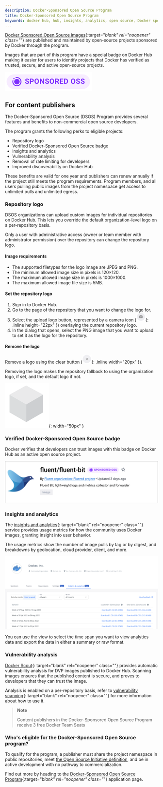 ```yaml
---
description: Docker-Sponsored Open Source Program
title: Docker-Sponsored Open Source Program
keywords: docker hub, hub, insights, analytics, open source, Docker sponsored, program
---
```


[Docker Sponsored Open Source images](https://hub.docker.com/search?q=&image_filter=open_source){:target="_blank" rel="noopener" class="_"} are published and maintained by open-source projects sponsored by Docker through the program.

Images that are part of this program have a special badge on Docker Hub making it easier for users to identify projects that Docker has verified as trusted, secure, and active open-source projects.

![Docker-Sponsored Open Source badge](images/sponsored-badge-iso.png)

## For content publishers

The Docker-Sponsored Open Source (DSOS) Program provides several features and benefits to non-commercial open source developers.

The program grants the following perks to eligible projects:

- Repository logo
- Verified Docker-Sponsored Open Source badge
- Insights and analytics
- Vulnerability analysis
- Removal of rate limiting for developers
- Improved discoverability on Docker Hub

These benefits are valid for one year and publishers can renew annually if the project still meets the program requirements. Program members, and all users pulling public images from the project namespace get access to unlimited pulls and unlimited egress.

### Repository logo

DSOS organizations can upload custom images for individual repositories on Docker Hub.
This lets you override the default organization-level logo on a per-repository basis.

Only a user with administrative access (owner or team member with administrator permission)
over the repository can change the repository logo.

#### Image requirements

- The supported filetypes for the logo image are JPEG and PNG.
- The minimum allowed image size in pixels is 120×120.
- The maximum allowed image size in pixels is 1000×1000.
- The maximum allowed image file size is 5MB.

#### Set the repository logo

1. Sign in to Docker Hub.
2. Go to the page of the repository that you want to change the logo for.
3. Select the upload logo button, represented by a camera icon
   (![Camera icon](images/upload_logo_sm.png){: .inline height="22px" })
   overlaying the current repository logo.
4. In the dialog that opens, select the PNG image that you want to upload to
   set it as the logo for the repository.

#### Remove the logo

Remove a logo using the clear button (![Clear button](images/clear_logo_sm.png){: .inline width="20px" }).

Removing the logo makes the repository fallback to using the organization logo, if set, and the default logo if not.

![Default logo which is a 3D grey cube](images/default_logo_sm.png){: width="50px" }

### Verified Docker-Sponsored Open Source badge

Docker verifies that developers can trust images with this badge on Docker Hub as an active open source project.

![Fluent org with a Docker-Sponsored Open Source badge](images/sponsored-badge.png)

### Insights and analytics

The [insights and analytics](/docker-hub/publish/insights-analytics){:
target="blank" rel="noopener" class=""} service provides usage metrics for how
the community uses Docker images, granting insight into user behavior.

The usage metrics show the number of image pulls by tag or by digest, and breakdowns by
geolocation, cloud provider, client, and more.

![The insights and analytics tab on the Docker Hub website](images/insights-and-analytics-tab.png)

You can use the view to select the time span you want to view analytics data and export the data in
either a summary or raw format.

### Vulnerability analysis

[Docker Scout](/scout/){:
target="blank" rel="noopener" class=""} provides automatic vulnerability analysis
for DVP images published to Docker Hub.
Scanning images ensures that the published content is secure, and proves to
developers that they can trust the image.

Analysis is enabled on a per-repository
basis, refer to [vulnerability scanning](/docker-hub/vulnerability-scanning/){:
target="blank" rel="noopener" class=""} for more information about how to use
it.

> **Note**
>
> Content publishers in the Docker-Sponsored Open Source Program receive 3 free
> Docker Team Seats

### Who's eligible for the Docker-Sponsored Open Source program?

To qualify for the program, a publisher must share the project namespace in public repositories, meet [the Open Source Initiative definition](https://opensource.org/docs/osd), and be in active development with no pathway to commercialization.

Find out more by heading to the
[Docker-Sponsored Open Source Program](https://www.docker.com/community/open-source/application/#){:target="_blank"
rel="noopener" class="_"} application page.
